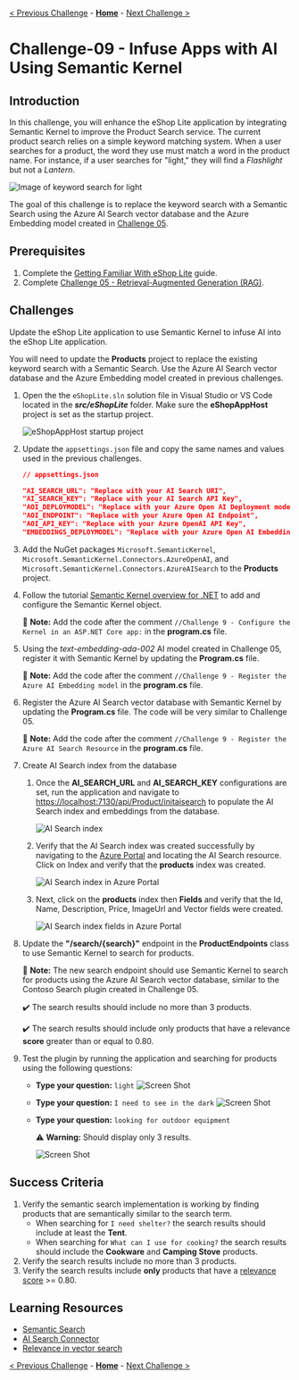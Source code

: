 [< Previous Challenge](./Challenge-08.md) - [**Home**](../README.md) - [Next Challenge >](./Challenge-10.md)

# Challenge-09 - Infuse Apps with AI Using Semantic Kernel

## Introduction

In this challenge, you will enhance the eShop Lite application by integrating Semantic Kernel to improve the Product Search service. The current product search relies on a simple keyword matching system. When a user searches for a product, the word they use must match a word in the product name. For instance, if a user searches for "light," they will find a *Flashlight* but not a *Lantern*.

![Image of keyword search for light](./Resources/images/ch09i04.png)

The goal of this challenge is to replace the keyword search with a Semantic Search using the Azure AI Search vector database and the Azure Embedding model created in [Challenge 05](./Challenge-05.md).

## Prerequisites

1. Complete the [Getting Familiar With eShop Lite](./Resources/Supporting%20Challenges/Challenge-09-Reference-App.md) guide.
1. Complete [Challenge 05 - Retrieval-Augmented Generation (RAG)](./Challenge-05.md).

## Challenges

Update the eShop Lite application to use Semantic Kernel to infuse AI into the eShop Lite application.

You will need to update the **Products** project to replace the existing keyword search with a Semantic Search. Use the Azure AI Search vector database and the Azure Embedding model created in previous challenges.

1. Open the the ```eShopLite.sln``` solution file in Visual Studio or VS Code located in the ***src/eShopLite*** folder. Make sure the **eShopAppHost** project is set as the startup project.

    ![eShopAppHost startup project](./Resources/images/ch09i05.png)

1. Update the `appsettings.json` file and copy the same names and values used in the previous challenges.

    ```json
    // appsettings.json

    "AI_SEARCH_URL": "Replace with your AI Search URI",
    "AI_SEARCH_KEY": "Replace with your AI Search API Key",
    "AOI_DEPLOYMODEL": "Replace with your Azure Open AI Deployment model",
    "AOI_ENDPOINT": "Replace with your Azure Open AI Endpoint",
    "AOI_API_KEY": "Replace with your Azure OpenAI API Key",
    "EMBEDDINGS_DEPLOYMODEL": "Replace with your Azure Open AI Embeddings Deployment model name"
    ```

1. Add the NuGet packages `Microsoft.SemanticKernel`, `Microsoft.SemanticKernel.Connectors.AzureOpenAI`, and `Microsoft.SemanticKernel.Connectors.AzureAISearch` to the **Products** project.

1. Follow the tutorial [Semantic Kernel overview for .NET](https://learn.microsoft.com/en-us/dotnet/ai/semantic-kernel-dotnet-overview) to add and configure the Semantic Kernel object.

    :pushpin: **Note:** Add the code after the comment `//Challenge 9 - Configure the Kernel in an ASP.NET Core app:` in the **program.cs** file.

1. Using the *text-embedding-ada-002* AI model created in Challenge 05, register it with Semantic Kernel by updating the **Program.cs** file.

    :pushpin: **Note:** Add the code after the comment `//Challenge 9 - Register the Azure AI Embedding model` in the **program.cs** file.

1. Register the Azure AI Search vector database with Semantic Kernel by updating the **Program.cs** file. The code will be very similar to Challenge 05.

    :pushpin: **Note:** Add the code after the comment `//Challenge 9 - Register the Azure AI Search Resource` in the **program.cs** file.

1. Create AI Search index from the database

    1. Once the **AI_SEARCH_URL** and **AI_SEARCH_KEY** configurations are set, run the application and navigate to [https://localhost:7130/api/Product/initaisearch](https://localhost:7130/api/Product/initaisearch) to populate the AI Search index and embeddings from the database.

        ![AI Search index](./Resources/images/ch09i08.png)

    1. Verify that the AI Search index was created successfully by navigating to the [Azure Portal](https://portal.azure.com) and locating the AI Search resource. Click on Index and verify that the **products** index was created.

        ![AI Search index in Azure Portal](./Resources/images/ch09i09.png)

    1. Next, click on the **products** index then **Fields** and verify that the  Id, Name, Description, Price, ImageUrl and Vector fields were created.

        ![AI Search index fields in Azure Portal](./Resources/images/ch09i10.png)

1. Update the **"/search/{search}"** endpoint in the **ProductEndpoints** class to use Semantic Kernel to search for products.

    :pushpin: **Note:** The new search endpoint should use Semantic Kernel to search for products using the Azure AI Search vector database, similar to the Contoso Search plugin created in Challenge 05.

    :heavy_check_mark: The search results should include no more than 3 products.

    :heavy_check_mark: The search results should include only products that have a relevance **score** greater than or equal to 0.80.

1. Test the plugin by running the application and searching for products using the following questions:
    * **Type your question:** `light`
        ![Screen Shot](./Resources/images/ch09i01.png)
    * **Type your question:** `I need to see in the dark`
        ![Screen Shot](./Resources/images/ch09i02.png)
    * **Type your question:** `looking for outdoor equipment`

        :warning: **Warning:** Should display only 3 results.

        ![Screen Shot](./Resources/images/ch09i03.png)

## Success Criteria

1. Verify the semantic search implementation is working by finding products that are semantically similar to the search term.
    * When searching for `I need shelter?` the search results should include at least the **Tent**.
    * When searching for `What can I use for cooking?` the search results should include the **Cookware** and **Camping Stove** products.
1. Verify the search results include no more than 3 products.
1. Verify the search results include **only** products that have a [relevance score](https://learn.microsoft.com/en-us/azure/search/vector-search-ranking#scores-in-a-vector-search-results) >= 0.80.

## Learning Resources

* [Semantic Search](https://en.wikipedia.org/wiki/Semantic_search)
* [AI Search Connector](https://learn.microsoft.com/en-us/semantic-kernel/concepts/vector-store-connectors/out-of-the-box-connectors/azure-ai-search-connector?pivots=programming-language-csharp)
* [Relevance in vector search](https://learn.microsoft.com/en-us/azure/search/vector-search-ranking)

[< Previous Challenge](./Challenge-08.md) - [**Home**](../README.md) - [Next Challenge >](./Challenge-10.md)
